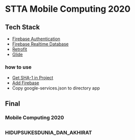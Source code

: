 # STTA Mobile Computing 2020

## Tech Stack

* [Firebase Authentication](https://firebase.google.com/docs/auth)
* [Firebase Realtime Database](https://firebase.google.com/docs/database)
* [Retrofit](https://square.github.io/retrofit/)
* [Glide](https://github.com/bumptech/glide)

###
### how to use
* [Get SHA-1 in Project](https://developers.google.com/android/guides/client-auth?hl=id)
* [Add Firebase](https://firebase.google.com/docs/android/setup)
* Copy google-services.json to directory app

###
## Final
### Mobile Computing 2020

##


### HIDUPSUKESDUNIA_DAN_AKHIRAT
